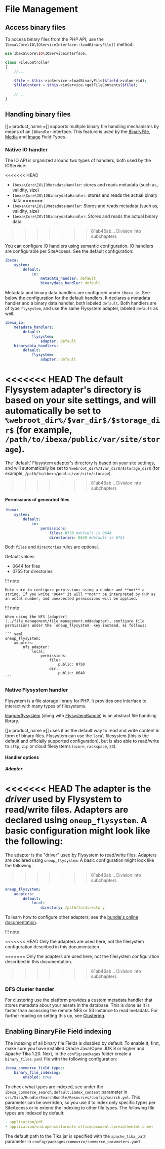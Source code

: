 # File Management

## Access binary files

To access binary files from the PHP API, use the `Ibexa\Core\IO\IOServiceInterface::loadBinaryFile()` method:

```php
use Ibexa\Core\IO\IOServiceInterface;

class FileController
{
    //...

    $file = $this->ioService->loadBinaryFile($field->value->id);
    $fileContent = $this->ioService->getFileContents($file);
    
    // ...
}
```

## Handling binary files

[[= product_name =]] supports multiple binary file handling mechanisms by means of an `IOHandler` interface. This feature is used by the [BinaryFile](../../api/field_types_reference/binaryfilefield.md), [Media](../../api/field_types_reference/mediafield.md) and [Image](../../api/field_types_reference/imagefield.md) Field Types.

### Native IO handler

The IO API is organized around two types of handlers, both used by the IOService:

<<<<<<< HEAD
- `Ibexa\Core\IO\IOMetadataHandler`: stores and reads metadata (such as, validity, size)
- `Ibexa\Core\IO\IOBinarydataHandler`: stores and reads the actual binary data
=======
- `Ibexa\Core\IO\IOMetadataHandler`: Stores and reads metadata (such as, validity, size)
- `Ibexa\Core\IO\IOBinarydataHandler`: Stores and reads the actual binary data
>>>>>>> 81ab46ab... Division into subchapters

You can configure IO handlers using semantic configuration. IO handlers are configurable per SiteAccess.
See the default configuration:

``` yaml
ibexa:
    system:
        default:
            io:
                metadata_handler: default
                binarydata_handler: default
```

Metadata and binary data handlers are configured under `ibexa_io`. See below the configuration for the default handlers. It declares a metadata handler and a binary data handler, both labeled `default`. Both handlers are of type `flysystem`, and use the same Flysystem adapter, labeled `default` as well.

``` yaml
ibexa_io:
    metadata_handlers:
        default:
            flysystem:
                adapter: default
    binarydata_handlers:
        default:
            flysystem:
                adapter: default
```

<<<<<<< HEAD
The default Flysystem adapter's directory is based on your site settings, and will automatically be set to `%webroot_dir%/$var_dir$/$storage_dir$` (for example, `/path/to/ibexa/public/var/site/storage`).
=======
The 'default' Flysystem adapter's directory is based on your site settings, and will automatically be set to `%webroot_dir%/$var_dir$/$storage_dir$` (for example, `/path/to/ibexa/public/var/site/storage`).
>>>>>>> 81ab46ab... Division into subchapters

#### Permissions of generated files

``` yaml
ibexa:
    system:
        default:
            io:
                permissions:
                    files: 0750 #default is 0644
                    directories: 0640 #default is 0755
```

Both `files` and `directories` rules are optional.

Default values:

- 0644 for files
- 0755 for directories

!!! note

    Make sure to configure permissions using a number and **not** a string. If you write "0644" it will **not** be interpreted by PHP as an octal number, and unexpected permissions will be applied.

!!! note

    When using the NFS [adapter](../file_management/file_management.md#adapter), configure file permissions under the `oneup_flysystem` key instead, as follows:

    ``` yaml
    oneup_flysystem:
        adapters:
            nfs_adapter:
                local:
                    permissions:
                        file:
                            public: 0750
                        dir:
                            public: 0640
    ```

### Native Flysystem handler

Flysystem is a file storage library for PHP. It provides one interface to interact with many types of filesystems. 

[league/flysystem](http://flysystem.thephpleague.com/) (along with [FlysystemBundle](https://github.com/1up-lab/OneupFlysystemBundle/)) is an abstract file handling library.

[[= product_name =]] uses it as the default way to read and write content in form of binary files. Flysystem can use the `local` filesystem (this is the default and officially supported configuration), but is also able to read/write to `sftp`, `zip` or cloud filesystems (`azure`, `rackspace`, `S3`).

#### Handler options

##### Adapter

<<<<<<< HEAD
The adapter is the *driver* used by Flysystem to read/write files. Adapters are declared using `oneup_flysystem`. A basic configuration might look like the following:
=======
The adapter is the "driver" used by Flysystem to read/write files. Adapters are declared using `oneup_flysystem`. A basic configuration might look like the following:
>>>>>>> 81ab46ab... Division into subchapters

``` yaml
oneup_flysystem:
    adapters:
        default:
            local:
                directory: /path/to/directory
```

To learn how to configure other adapters, see the [bundle's online documentation](https://github.com/1up-lab/OneupFlysystemBundle/blob/main/doc/index.md#step3-configure-your-filesystems). 

!!! note

<<<<<<< HEAD
    Only the adapters are used here, not the filesystem configuration described in this documentation.
    
=======
Only the adapters are used here, not the filesystem configuration described in this documentation.
>>>>>>> 81ab46ab... Division into subchapters

### DFS Cluster handler

For clustering use the platform provides a custom metadata handler that stores metadata about your assets in the database. This is done as it is faster than accessing the remote NFS or S3 instance to read metadata. For further reading on setting this up, see [Clustering](../clustering.md).

## Enabling BinaryFile Field indexing

The indexing of all binary file Fields is disabled by default.
To enable it, first, make sure you have installed Oracle Java/Open JDK 8 or higher and Apache Tika 1.20.
Next, in the `config/packages` folder create a `binary_files.yaml` file with the following configuration:

``` yaml
ibexa_commerce_field_types:
    binary_file_indexing:
        enabled: true
```

To check what types are indexed, see under the `ibexa_commerce_search.default.index_content` parameter in `src/Siso/Bundle/SearchBundle/Resources/config/search.yml`. This parameter can be overriden, so you use it to index only specific types per SiteAccess or to extend the indexing to other file types.
The following file types are indexed by default:

``` yaml
- application/pdf
- application/vnd.openxmlformats-officedocument.spreadsheetml.sheet
```

The default path to the Tika jar is specified with the `apache_tika_path` parameter in `config/packages/commerce/commerce_parameters.yaml`.